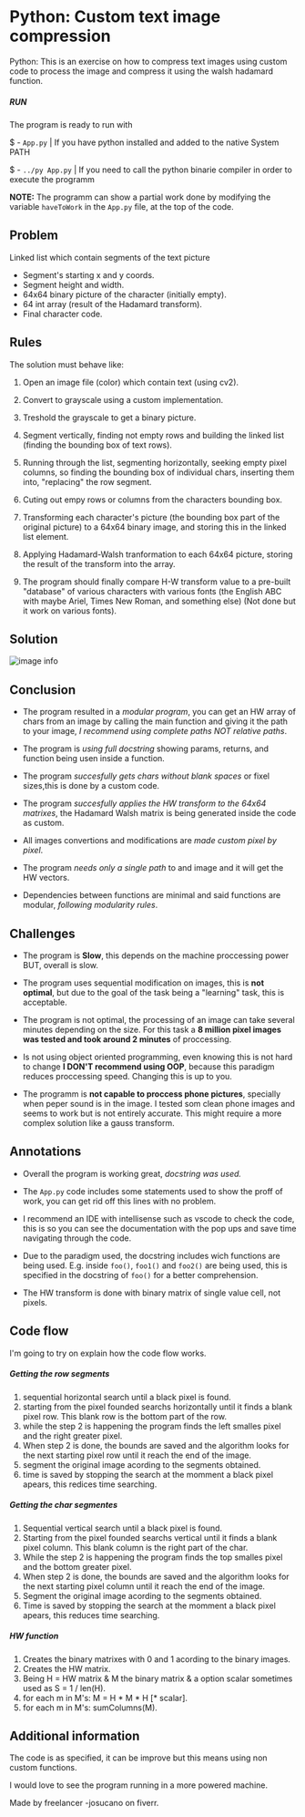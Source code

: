 # Python: Custom text image compression

Python: This is an exercise on how to compress text images using custom code to process the image and compress it using the walsh hadamard function.

##### RUN

The program is ready to run with

$ - `App.py` | If you have python installed and added to the native System PATH

$ - `../py App.py` | If you need to call the python binarie compiler in order to execute the programm

**NOTE:** The programm can show a partial work done by modifying the variable `haveToWork` in the `App.py` file, at the top of the code.

## Problem

Linked list which contain segments of the text picture
- Segment's starting x and y coords.
- Segment height and width.
- 64x64 binary picture of the character (initially empty).
- 64 int array (result of the Hadamard transform).
- Final character code.

## Rules

The solution must behave like:
1. Open an image file (color) which contain text (using cv2).

2. Convert to grayscale using a custom implementation.

3. Treshold the grayscale to get a binary picture.

4. Segment vertically, finding not empty rows and building the linked list (finding the bounding box of text rows).

5. Running through the list, segmenting horizontally, seeking empty pixel columns, so finding the bounding box of individual chars, inserting them into, "replacing" the row segment.

6. Cuting out empy rows or columns from the characters bounding box.

7. Transforming each character's picture (the bounding box part of the original picture) to a 64x64 binary image, and storing this in the linked list element.

8. Applying Hadamard-Walsh tranformation to each 64x64 picture, storing the result of the transform into the array.

9. The program should finally compare H-W transform value to a pre-built "database" of various characters with various fonts (the English ABC with maybe Ariel, Times New Roman, and something else) (Not done but it work on various fonts).

## Solution

![image info](./workflow.jpg)

## Conclusion

- The program resulted in a *modular program*, you can get an HW array of chars from an image by calling the main function and giving it the path to your image, *I recommend using complete paths NOT relative paths*.

- The program is *using full docstring* showing params, returns, and function being usen inside a function.

- The program *succesfully gets chars without blank spaces* or fixel sizes,this is done by a custom code.

- The program *succesfully applies the HW transform to the 64x64 matrixes*, the Hadamard Walsh matrix is being generated inside the code as custom.

- All images convertions and modifications are *made custom pixel by pixel*.

- The program *needs only a single path* to and image and it will get the HW vectors.

- Dependencies between functions are minimal and said functions are modular, *following modularity rules*.


## Challenges


- The program is **Slow**, this depends on the machine proccessing power BUT, overall is slow.

- The program uses sequential modification on images, this is **not optimal**, but due to the goal of the task being a "learning" task, this is acceptable.

- The program is not optimal, the processing of an image can take several minutes depending on the size. For this task a **8 million pixel images was tested and took around 2 minutes** of proccessing.

- Is not using object oriented programming, even knowing this is not hard to change **I DON'T recommend using OOP**, because this paradigm reduces proccessing speed. Changing this is up to you.

- The programm is **not capable to proccess phone pictures**, specially when peper sound is in the image. I tested som clean phone images and seems to work but is not entirely accurate. This might require a more complex solution like a gauss transform.


## Annotations

- Overall the program is working great, *docstring was used.*

- The `App.py` code includes some statements used to show the proff of work, you can get rid off this lines with no problem.

- I recommend an IDE with intellisense such as vscode to check the code, this is so you can see the documentation with the pop ups and save time navigating through the code.

- Due to the paradigm used, the docstring includes wich functions are being used. E.g. inside `foo()`, `foo1()` and `foo2()` are being used, this is specified in the docstring of `foo()` for a better comprehension.

- The HW transform is done with binary matrix of single value cell, not pixels.

## Code flow

I'm going to try on explain how the code flow works.

##### Getting the row segments

1. sequential horizontal search until a black pixel is found.
2. starting from the pixel founded searchs horizontally until it finds a blank pixel row. This blank row is the bottom part of the row.
3. while the step 2 is happening the program finds the left smalles pixel and the right greater pixel.
4. When step 2 is done, the bounds are saved and the algorithm looks for the next starting pixel row until it reach the end of the image.
5. segment the original image acording to the segments obtained.
6. time is saved by stopping the search at the momment a black pixel apears, this redices time searching.


##### Getting the char segmentes

1. Sequential vertical search until a black pixel is found.
2. Starting from the pixel founded searchs vertical until it finds a blank pixel column. This blank column is the right part of the char.
3. While the step 2 is happening the program finds the top smalles pixel and the bottom greater pixel.
4. When step 2 is done, the bounds are saved and the algorithm looks for the next starting pixel column until it reach the end 
of the image.
5. Segment the original image acording to the segments obtained.
6. Time is saved by stopping the search at the momment a black pixel apears, this reduces time searching.


##### HW function

1. Creates the binary matrixes with 0 and 1 acording to the binary images.
2. Creates the HW matrix.
3. Being H = HW matrix & M the binary matrix & a option scalar sometimes used as S = 1 / len(H).
4. for each m in M's: M = H * M * H [* scalar].
5. for each m in M's: sumColumns(M).


## Additional information

The code is as specified, it can be improve but this means using non custom functions.

I would love to see the program running in a more powered machine.

Made by freelancer -josucano on fiverr.

